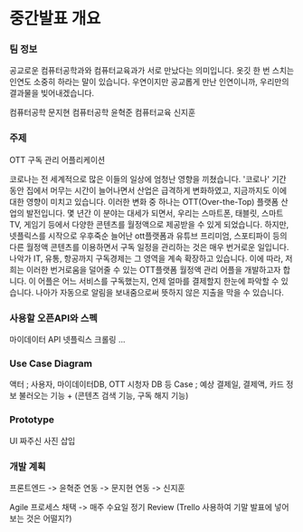# 중간발표 개요

### 팀 정보
공교로운
컴퓨터공학과와 컴퓨터교육과가 서로 만났다는 의미입니다. 
옷깃 한 번 스치는 인연도 소중히 하라는 말이 있습니다. 우연이지만 공교롭게 만난 인연이니까, 우리만의 결과물을 빚어내겠습니다.

컴퓨터공학 문지현
컴퓨터공학 윤혁준
컴퓨터교육 신지훈

### 주제
OTT 구독 관리 어플리케이션

코로나는 전 세계적으로 많은 이들의 일상에 엄청난 영향을 끼쳤습니다. '코로나' 기간 동안 집에서 머무는 시간이 늘어나면서 산업은 급격하게 변화하였고, 지금까지도 이에 대한 영향이 미치고 있습니다. 
이러한 변화 중 하나는 OTT(Over-the-Top) 플랫폼 산업의 발전입니다. 몇 년간 이 분야는 대세가 되면서, 우리는 스마트폰, 태블릿, 스마트TV, 게임기 등에서 다양한 콘텐츠를 월정액으로 제공받을 수 있게 되었습니다. 
하지만, 넷플릭스를 시작으로 우후죽순 늘어난 ott플랫폼과 유튜브 프리미엄, 스포티파이 등의 다른 월정액 콘텐츠를 이용하면서 구독 일정을 관리하는 것은 매우 번거로운 일입니다. 
나악가 IT, 유통, 항공까지 구독경제는 그 영역을 계속 확장하고 있습니다. 이에 따라, 저희는 이러한 번거로움을 덜어줄 수 있는 OTT플랫폼 월정액 관리 어플을 개발하고자 합니다. 
이 어플은 어느 서비스를 구독했는지, 언제 얼마를 결제할지 한눈에 파악할 수 있습니다. 나아가 자동으로 알림을 보내줌으로써 뜻하지 않은 지출을 막을 수 있습니다.

### 사용할 오픈API와 스펙
마이데이터 API
넷플릭스 크롤링
...

### Use Case Diagram
액터 ; 사용자, 마이데이터DB, OTT 시청자 DB 등
Case ; 예상 결제일, 결제액, 카드 정보 불러오는 기능 + (콘텐츠 검색 기능, 구독 해지 기능)

### Prototype
UI 짜주신 사진 삽입

### 개발 계획
프론트엔드 -> 윤혁준
연동 -> 문지현
연동 -> 신지훈

Agile 프로세스 채택 -> 매주 수요일 정기 Review
(Trello 사용하여 기말 발표에 넣어 보는 것은 어떨지?)

